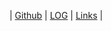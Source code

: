 
| [Github](https://github.com/idpadt/os232 "My github page") | [LOG](TXT/mylog.txt "My log file") | [Links](LINKS/ "Some helpful links") |
